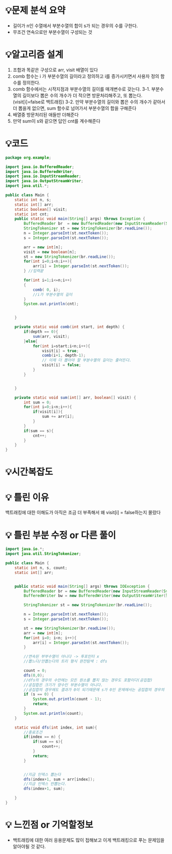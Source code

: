 # 💡**문제 분석 요약**

- 길이가 n인 수열에서 부분수열의 합이 s가 되는 경우의 수를 구한다.
- 무조건 연속으로만 부분수열이 구성되는 것

# 💡**알고리즘 설계**

1. 조합과 똑같은 구성으로 arr, visit 배열이 있다
2. comb 함수는 i 가 부분수열의 길이라고 정의하고 i를 증가시키면서 사용자 정의 함수를 정의한다.
3. comb 함수에서는 시작지점과 부분수열의 길이를 매개변수로 갖는다.
3-1. 부분수열의 길이보다 뽑은 수의 개수가 더 적으면 방문처리해주고, 또 뽑는다. (visit[i]=false로 백트래킹)
3-2. 만약 부분수열의 길이와 뽑은 수의 개수가 같아서 더 뽑을게 없으면, sum 함수로 넘어가서 부분수열의 합을 구해준다
4. 배열중 방문처리된 애들만 더해준다
5. 만약 sum이 s와 같으면 답인 cnt를 계수해준다

# 💡코드

```java
package org.example;

import java.io.BufferedReader;
import java.io.BufferedWriter;
import java.io.InputStreamReader;
import java.io.OutputStreamWriter;
import java.util.*;

public class Main {
    static int n, s;
    static int[] arr;
    static boolean[] visit;
    static int cnt;
    public static void main(String[] args) throws Exception {
        BufferedReader br  = new BufferedReader(new InputStreamReader(System.in));
        StringTokenizer st = new StringTokenizer(br.readLine());
        n = Integer.parseInt(st.nextToken());
        s = Integer.parseInt(st.nextToken());

        arr = new int[n];
        visit = new boolean[n];
        st = new StringTokenizer(br.readLine());
        for(int i=0;i<n;i++){
            arr[i] = Integer.parseInt(st.nextToken());
        } //입력끝

        for(int i=1;i<=n;i++)
        {
            comb( 0, i);
            //i가 부분수열의 길이
        }
        System.out.println(cnt);


    }

    private static void comb(int start, int depth) {
        if(depth == 0){
            sum(arr, visit);
        }else{
            for(int i=start;i<n;i++){
                visit[i] = true;
                comb(i+1, depth-1);
                // 이제 더 뽑아야 할 부분수열의 길이는 줄어든다.
                visit[i] = false;
            }
        }


    }

    private static void sum(int[] arr, boolean[] visit) {
        int sum = 0;
        for(int i=0;i<n;i++){
            if(visit[i]){
                sum += arr[i];
            }
        }
        if(sum == s){
            cnt++;
        }
    }
}
```

# 💡시간복잡도

# 💡 틀린 이유

백트래킹에 대한 이해도가 아직은 조금 더 부족해서 왜 visit[i] = false하는지 몰랐다

# 💡 틀린 부분 수정 or 다른 풀이
```java
import java.io.*;
import java.util.StringTokenizer;

public class Main {
    static int n, s, count;
    static int[] arr;


    public static void main(String[] args) throws IOException {
        BufferedReader br = new BufferedReader(new InputStreamReader(System.in));
        BufferedWriter bw = new BufferedWriter(new OutputStreamWriter(System.out));

        StringTokenizer st = new StringTokenizer(br.readLine());

        n = Integer.parseInt(st.nextToken());
        s = Integer.parseInt(st.nextToken());

        st = new StringTokenizer(br.readLine());
        arr = new int[n];
        for(int i=0; i<n; i++){
            arr[i] = Integer.parseInt(st.nextToken());
        }

        //연속된 부부수열이 아니다 -> 투포인터 x
        //뽑느다/안뽑는다의 트리 형식 완전탐색 : dfs

        count = 0;
        dfs(0,0);
        //dfs의 경우의 수안에는 모든 원소를 뽑지 않는 경우도 포함이다(공집합)
        //공집합은 크기가 양수인 부분수열이 아니다.
        //공집합의 경우에도 결과가 0이 되기때문에 s가 0인 문제에서는 공집합의 경우의 수는 제외시켜준다.
        if (s == 0) {
            System.out.println(count - 1);
            return;
        }
        System.out.println(count);
    }

    static void dfs(int index, int sum){
        //종료조건
        if(index == n) {
            if(sum == s){
                count++;
            }
            return;
        }


        //지금 인덱스 뽑는다
        dfs(index+1, sum + arr[index]);
        //지금 인덱스 안뽑는다.
        dfs(index+1, sum);

    }
}
```

# 💡 느낀점 or 기억할정보
- 백트래킹에 대한 여러 응용문제도 많이 접해보고 이게 백트래킹으로 푸는 문제임을 알아야될 것 같다.
